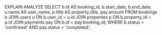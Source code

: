 
EXPLAIN ANALYZE
SELECT 
  b.id AS booking_id,
  b.start_date,
  b.end_date,
  u.name AS user_name,
  p.title AS property_title,
  pay.amount
FROM bookings b
JOIN users u ON b.user_id = u.id
JOIN properties p ON b.property_id = p.id
JOIN payments pay ON b.id = pay.booking_id;
WHERE b.status = 'confirmed' AND pay.status = 'completed';
